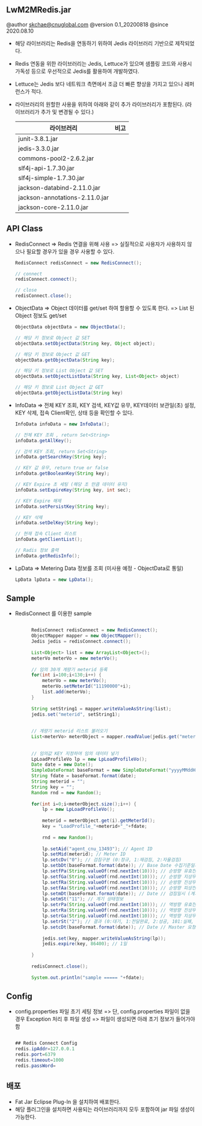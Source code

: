 ## LwM2MRedis.jar

@author skchae@cnuglobal.com
@version 0.1_20200818
@since 2020.08.10

* 해당 라이브러리는 Redis을 연동하기 위하여 Jedis 라이브러리 기반으로 제작되었다.
* Redis 연동을 위한 라이브러리는 Jedis, Lettuce가 있으며 샘플링 코드와 사용시 가독성 등으로 우선적으로 Jedis를 활용하여 개발하였다.
* Lettuce는 Jedis 보다 네트워크 측면에서 조금 더 빠른 향상을 가지고 있으나 레퍼런스가 적다.
* 라이브러리의 원할한 사용을 위하여 아래와 같이 추가 라이브러리가 포함된다. (라이브러리가 추가 및 변경될 수 있다.)

  |라이브러리              |비고      |
  |----------------|-----------|
  |junit-3.8.1.jar||
  |jedis-3.3.0.jar||
  |commons-pool2-2.6.2.jar||
  |slf4j-api-1.7.30.jar||
  |slf4j-simple-1.7.30.jar||
  |jackson-databind-2.11.0.jar||
  |jackson-annotations-2.11.0.jar||
  |jackson-core-2.11.0.jar||


## API Class

- RedisConnect
  => Redis 연결을 위해 사용
  => 실질적으로 사용자가 사용하지 않으나 필요할 경우가 있을 경우 사용할 수 있다.
  ```java
  RedisConnect redisConnect = new RedisConnect();

  // connect
  redisConnect.connect();

  // close
  redisConnect.close();

  ```  

- ObjectData
  => Object 데이터를 get/set 하여 할용할 수 있도록 한다.
  => List 된 Object 정보도 get/set

  ```java
  ObjectData objectData = new ObjectData();

  // 해당 키 정보로 Object 값 SET
  objectData.setObjectData(String key, Object object);
  
  // 해당 키 정보로 Object 값 GET
  objectData.getObjectData(String key);

  // 해당 키 정보로 List Object 값 SET
  objectData.setObjectListData(String key, List<Object> object)
  
  // 해당 키 정보로 List Object 값 GET
  objectData.getObjectListData(String key)

  ```  
  
- InfoData
  => 전체 KEY 조회, KEY 검색, KEY값 유무, KEY데이터 보관일(초) 설정, KEY 삭제, 접속 Client확인, 상태 등을 확인할 수 있다.

  ```java
  InfoData infoData = new InfoData();
  
  // 전체 KEY 조회 , return Set<String>
  infoData.getAllKey();

  // 검색 KEY 조회, return Set<String>
  infoData.getSearchKey(String key);

  // KEY 값 유무, return true or false
  infoData.getBooleanKey(String key);
  
  // KEY Expire 초 세팅 (해당 초 만큼 데이터 유지)
  infoData.setExpireKey(String key, int sec);
  
  // KEY Expire 해제
  infoData.setPersistKey(String key);
  
  // KEY 삭제
  infoData.setDelKey(String key);
  
  // 현재 접속 Client 리스트
  infoData.getClientList();
  
  // Radis 정보 출력
  infoData.getRedisInfo();
  
  ```  
  
- LpData
  => Metering Data 정보를 조회 (미사용 예정 - ObjectData로 통일)
  ```java
  LpData lpData = new LpData();
  
  ```  
  

## Sample

- RedisConnect 를 이용한 sample

  ```java

		RedisConnect redisConnect = new RedisConnect();
		ObjectMapper mapper = new ObjectMapper();
		Jedis jedis = redisConnect.connect();
		
		List<Object> list = new ArrayList<Object>();
		meterVo meterVo = new meterVo();
		
		// 임의 30개 계량기 meterid 등록
		for(int i=100;i<130;i++) {
			meterVo = new meterVo();
			meterVo.setMeterId("11190000"+i);
			list.add(meterVo);
		}
		
		String setString1 = mapper.writeValueAsString(list);
		jedis.set("meterid", setString1);
		
		
		// 계량기 meterid 리스트 불러오기
		List<meterVo> meterObject = mapper.readValue(jedis.get("meterid"),new TypeReference<List<meterVo>>(){});
		
		
		// 임의값 KEY 지정하여 임의 데이터 넣기
		LpLoadProfileVo lp = new LpLoadProfileVo();
		Date date = new Date();
		SimpleDateFormat baseFormat = new SimpleDateFormat("yyyyMMddHHmm");
		String fdate = baseFormat.format(date);
		String meterid = "";
		String key = "";
		Random rnd = new Random();
		
		for(int i=0;i<meterObject.size();i++) {
			lp = new LpLoadProfileVo();
			
			meterid = meterObject.get(i).getMeterId();
			key = "LoadProfile_"+meterid+"_"+fdate;
			
			rnd = new Random();
			
			lp.setAid("agent_cnu_13493"); // Agent ID
			lp.setMid(meterid); // Meter ID
			lp.setcDv("0"); // 검침구분 (0:정규, 1:재검침, 2:자율검침)
			lp.setbDt(baseFormat.format(date)); // Base Date 수집기준일시
			lp.setfPa(String.valueOf(rnd.nextInt(10))); // 순방향 유효전력량
			lp.setfGa(String.valueOf(rnd.nextInt(10))); // 순방향 지상무효전력량
			lp.setfRa(String.valueOf(rnd.nextInt(10))); // 순방향 진상무효전력량
			lp.setfAa(String.valueOf(rnd.nextInt(10))); // 순방향 피상전력량
			lp.setmDt(baseFormat.format(date)); // Date // 검침일시 (계기기록시간)
			lp.setmSt("11"); // 계기 상태정보
			lp.setrPa(String.valueOf(rnd.nextInt(10))); // 역방향 유효전력량
			lp.setrRa(String.valueOf(rnd.nextInt(10))); // 역방향 진상무효전력량
			lp.setrGa(String.valueOf(rnd.nextInt(10))); // 역방향 지상무효전력량
			lp.setrSt("2"); // 결과 (0:대기, 1:전달완료, 2:성공, 101:실패, 102:미지원)
			lp.setcDt(baseFormat.format(date)); // Date // Master 요청에 대한 상세정보
	
			jedis.set(key, mapper.writeValueAsString(lp));
			jedis.expire(key, 86400); // 1일 
			
		}
		
		redisConnect.close();
		
		System.out.println("sample ===== "+fdate);
  
  ```  


## Config

- config.properties 파일 초기 세팅 정보
  => 단, config.properties 파일이 없을 경우 Exception 처리 후 파일 생성
  => 파일이 생성되면 아래 초기 정보가 들어가야 함

  ```java

  ## Redis Connect Config
  redis.ipAddr=127.0.0.1
  redis.port=6379
  redis.timeout=1000
  redis.passWord=

  ```


## 배포

* Fat Jar Eclipse Plug-In 을 설치하여 배포한다.
* 해당 플러그인을 설치하면 사용되는 라이브러리까지 모두 포함하여 jar 파일 생성이 가능한다.
